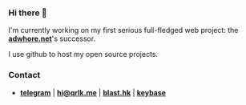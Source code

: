 ### Hi there 👋

I'm currently working on my first serious full-fledged web project: the **[adwhore.net](https://github.com/qrlk/adwhore.net)**'s successor.

I use github to host my open source projects.

### Contact
- **[telegram](https://t.me/qrluke)** | **hi@qrlk.me** | **[blast.hk](https://www.blast.hk/members/156833/)** | **[keybase](https://keybase.io/qrlk)**
